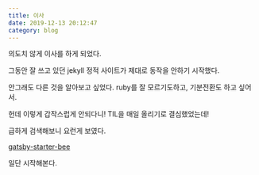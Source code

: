 ```yaml
---
title: 이사
date: 2019-12-13 20:12:47
category: blog
---
```


의도치 않게 이사를 하게 되었다.

그동안 잘 쓰고 있던 jekyll 정적 사이트가 제대로 동작을 안하기 시작했다.

안그래도 다른 것을 알아보고 싶었다. ruby를 잘 모르기도하고, 기분전환도 하고 싶어서.

헌데 이렇게 갑작스럽게 안되다니! TIL을 매일 올리기로 결심했었는데!

급하게 검색해보니 요런게 보였다.

[gatsby-starter-bee](https://github.com/JaeYeopHan/gatsby-starter-bee)

일단 시작해본다.
